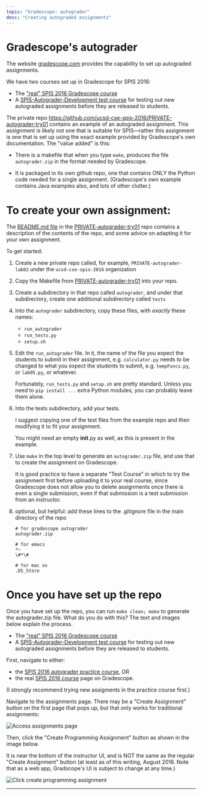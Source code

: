 ```yaml
---
topic: "Gradescope: autograder"
desc: "Creating autograded assignments"
---
```


# Gradescope's autograder

The website [gradescope.com](https://gradescope.com) provides the capability
to set up autograded assignments.

We have two courses set up in Gradescope for SPIS 2016:

* The ["real" SPIS 2016 Gradescope course](https://gradescope.com/courses/3559)
* A [SPIS-Autograder-Development test course](https://gradescope.com/courses/3670) for testing out new autograded assignments before they are released to students.


The private repo
<https://github.com/ucsd-cse-spis-2016/PRIVATE-autograder-try01>
contains an example of an autograded assignment.  This assignment is
likely *not* one that is suitable for SPIS&mdash;rather this assignment
is one that is set up using the exact example provided by Gradescope's
own documentation.   The "value added" is this:

* There is a makefile that when you type `make`, produces the file
    `autograder.zip` in the format needed by Gradescope.

* It is packaged in its own github repo, one that contains ONLY the
    Python code needed for a single assignment.  (Gradescope's own
    example contains Java examples also, and lots of other clutter.)

# To create your own assignment:

The [README.md
file](https://github.com/ucsd-cse-spis-2016/PRIVATE-autograder-try01/blob/master/README.md)
in the
[PRIVATE-autograder-try01](https://github.com/ucsd-cse-spis-2016/PRIVATE-autograder-try01)
repo contains a description of the contents of the repo, and some
advice on adapting it for your own assignment.

To get started:

1.  Create a new private repo called, for example,
    `PRIVATE-autograder-lab02` under the `ucsd-cse-spis-2016`
    organization

2.  Copy the Makefile from
    [PRIVATE-autograder-try01](https://github.com/ucsd-cse-spis-2016/PRIVATE-autograder-try01)
    into your repo.
    
3.  Create a subdirectory in that repo called `autograder`, and under
    that subdirectory, create one additional subdirectory called `tests`

4.  Into the `autograder` subdirectory, copy these files, with *exactly*
    these names:

    * `run_autograder`
    * `run_tests.py`
    * `setup.sh`

5.  Edit the `run_autograder` file.  In it, the name of the file you 
    expect the students to submit in their assignment, e.g. 
    `calculator.py` needs to be changed to what you expect the students
    to submit, e.g.
    `tempFuncs.py`, or `lab05.py`, or whatever.

    Fortunately, `run_tests.py` and `setup.sh` are pretty standard.
    Unless you need to `pip install ...` extra Python modules, 
    you can probably leave them alone.

6.  Into the tests subdirectory, add your tests.

    I suggest copying one of the test files from the example repo
    and then modifying it to fit your assignment.

    You might need an empty __init__.py as well,
    as this is present in the example.
    
7.  Use `make` in the top level to generate an `autograder.zip` file,
    and use that to create the assignment on Gradescope.
  
    It is good practice to have a separate "Test Course" in which to try
    the assignment first before uploading it to your real course,
    since Gradescope does not allow you to delete assignments once there
    is even a single submission, even if that submission is  a test 
    submission from an
    instructor.   


8.  optional, but helpful: add these lines to the .gitignore file in the main directory of the repo

    ```
    # for gradescope autograder
    autograder.zip

    # for emacs
    *~
    \#*\#

    # for mac os
    .DS_Store
    ```






# Once you have set up the repo

Once you have set up the repo, you can run `make clean; make` to generate
the autograder.zip file.  What do you do with this?  The text and images below
explain the process.

* The ["real" SPIS 2016 Gradescope course](https://gradescope.com/courses/3559)
* A [SPIS-Autograder-Development test course](https://gradescope.com/courses/3670) for testing out new autograded assignments before they are released to students.


First, navigate to either:
* the [SPIS 2016 autograder practice course](https://gradescope.com/courses/3670), OR
* the real [SPIS 2016 course](https://gradescope.com/courses/3670) page on Gradescope.  

(I strongly  recommend trying new assigments in the practice course first.)

Navigate to the assignments page.  There may be a "Create Assignment" button on the first
page that pops up, but that only works for traditional assignments:

![Access assignments page](gradescope-access-assignments-page-50.png)

Then, click the "Create Programming Assignment" button as shown in the image below.

It is near the bottom of the instructor UI, and is NOT the same as the regular
"Create Assignment" button (at least as of this writing, August 2016.  Note that
as a web app, Gradscope's UI is subject to change at any time.)

![Click create programming assignment](gradescope-click-create-programming-assignment-50.png)


----

<div style="display:none;" data-note="This element provides link to generated page from github.com web interface">
Generated page: https://ucsd-cse-spis-2016.github.io/instructors/gradescope-autograder
</div>
